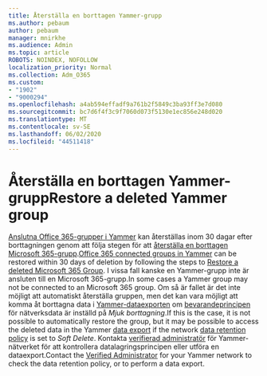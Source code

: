 ```yaml
---
title: Återställa en borttagen Yammer-grupp
ms.author: pebaum
author: pebaum
manager: mnirkhe
ms.audience: Admin
ms.topic: article
ROBOTS: NOINDEX, NOFOLLOW
localization_priority: Normal
ms.collection: Adm_O365
ms.custom:
- "1902"
- "9000294"
ms.openlocfilehash: a4ab594effadf9a761b2f5849c3ba93ff3e7d080
ms.sourcegitcommit: bc7d6f4f3c9f7060d073f5130e1ec856e248d020
ms.translationtype: MT
ms.contentlocale: sv-SE
ms.lasthandoff: 06/02/2020
ms.locfileid: "44511418"
---
```

# <a name="restore-a-deleted-yammer-group"></a><span data-ttu-id="7be47-102">Återställa en borttagen Yammer-grupp</span><span class="sxs-lookup"><span data-stu-id="7be47-102">Restore a deleted Yammer group</span></span>

<span data-ttu-id="7be47-103">[Anslutna Office 365-grupper i Yammer](https://docs.microsoft.com/yammer/manage-yammer-groups/yammer-and-office-365-groups) kan återställas inom 30 dagar efter borttagningen genom att följa stegen för att [återställa en borttagen Microsoft 365-grupp](https://docs.microsoft.com/microsoft-365/admin/create-groups/restore-deleted-group).</span><span class="sxs-lookup"><span data-stu-id="7be47-103">[Office 365 connected groups in Yammer](https://docs.microsoft.com/yammer/manage-yammer-groups/yammer-and-office-365-groups) can be restored within 30 days of deletion by following the steps to [Restore a deleted Microsoft 365 Group](https://docs.microsoft.com/microsoft-365/admin/create-groups/restore-deleted-group).</span></span>
<span data-ttu-id="7be47-104">I vissa fall kanske en Yammer-grupp inte är ansluten till en Microsoft 365-grupp.</span><span class="sxs-lookup"><span data-stu-id="7be47-104">In some cases a Yammer group may not be connected to an Microsoft 365 group.</span></span> <span data-ttu-id="7be47-105">Om så är fallet är det inte möjligt att automatiskt återställa gruppen, men det kan vara möjligt att komma åt borttagna data i [Yammer-dataexporten](https://docs.microsoft.com/yammer/manage-security-and-compliance/export-yammer-enterprise-data) om [bevarandeprincipen](https://docs.microsoft.com/yammer/manage-security-and-compliance/manage-data-compliance) för nätverksdata är inställd på *Mjuk borttagning*.</span><span class="sxs-lookup"><span data-stu-id="7be47-105">If this is the case, it is not possible to automatically restore the group, but it may be possible to access the deleted data in the Yammer [data export](https://docs.microsoft.com/yammer/manage-security-and-compliance/export-yammer-enterprise-data) if the network [data retention policy](https://docs.microsoft.com/yammer/manage-security-and-compliance/manage-data-compliance) is set to *Soft Delete*.</span></span> <span data-ttu-id="7be47-106">Kontakta [verifierad administratör](https://docs.microsoft.com/yammer/manage-yammer-users/manage-yammer-admins) för Yammer-nätverket för att kontrollera datalagringsprincipen eller utföra en dataexport.</span><span class="sxs-lookup"><span data-stu-id="7be47-106">Contact the [Verified Administrator](https://docs.microsoft.com/yammer/manage-yammer-users/manage-yammer-admins) for your Yammer network to check the data retention policy, or to perform a data export.</span></span>
